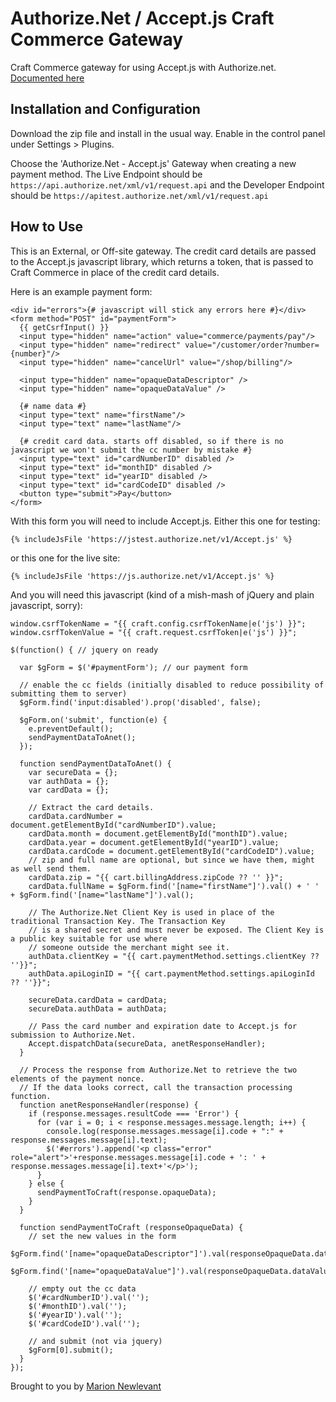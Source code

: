 # Authorize.Net / Accept.js Craft Commerce Gateway

Craft Commerce gateway for using Accept.js with Authorize.net. [Documented here](https://developer.authorize.net/api/reference/features/acceptjs.html_)

## Installation and Configuration

Download the zip file and install in the usual way. Enable in the control panel under Settings > Plugins.

Choose the 'Authorize.Net - Accept.js' Gateway when creating a new payment method. The Live Endpoint should be
`https://api.authorize.net/xml/v1/request.api` and the Developer Endpoint should be `https://apitest.authorize.net/xml/v1/request.api`

## How to Use

This is an External, or Off-site gateway. The credit card details are passed to the Accept.js javascript library, which returns a token, that is passed to Craft Commerce in place of the credit card details.

Here is an example payment form:

    <div id="errors">{# javascript will stick any errors here #}</div>
    <form method="POST" id="paymentForm">
      {{ getCsrfInput() }}
      <input type="hidden" name="action" value="commerce/payments/pay"/>
      <input type="hidden" name="redirect" value="/customer/order?number={number}"/>
      <input type="hidden" name="cancelUrl" value="/shop/billing"/>

      <input type="hidden" name="opaqueDataDescriptor" />
      <input type="hidden" name="opaqueDataValue" />

      {# name data #}
      <input type="text" name="firstName"/>
      <input type="text" name="lastName"/>

      {# credit card data. starts off disabled, so if there is no javascript we won't submit the cc number by mistake #}
      <input type="text" id="cardNumberID" disabled />
      <input type="text" id="monthID" disabled />
      <input type="text" id="yearID" disabled />
      <input type="text" id="cardCodeID" disabled />
      <button type="submit">Pay</button>
    </form>

With this form you will need to include Accept.js. Either this one for testing:

    {% includeJsFile 'https://jstest.authorize.net/v1/Accept.js' %}

or this one for the live site:

    {% includeJsFile 'https://js.authorize.net/v1/Accept.js' %}

And you will need this javascript (kind of a mish-mash of jQuery and plain javascript, sorry):

    window.csrfTokenName = "{{ craft.config.csrfTokenName|e('js') }}";
    window.csrfTokenValue = "{{ craft.request.csrfToken|e('js') }}";

    $(function() { // jquery on ready

      var $gForm = $('#paymentForm'); // our payment form

      // enable the cc fields (initially disabled to reduce possibility of submitting them to server)
      $gForm.find('input:disabled').prop('disabled', false);

      $gForm.on('submit', function(e) {
        e.preventDefault();
        sendPaymentDataToAnet();
      });

      function sendPaymentDataToAnet() {
        var secureData = {};
        var authData = {};
        var cardData = {};

        // Extract the card details.
        cardData.cardNumber = document.getElementById("cardNumberID").value;
        cardData.month = document.getElementById("monthID").value;
        cardData.year = document.getElementById("yearID").value;
        cardData.cardCode = document.getElementById("cardCodeID").value;
        // zip and full name are optional, but since we have them, might as well send them.
        cardData.zip = "{{ cart.billingAddress.zipCode ?? '' }}";
        cardData.fullName = $gForm.find('[name="firstName"]').val() + ' ' + $gForm.find('[name="lastName"]').val();

        // The Authorize.Net Client Key is used in place of the traditional Transaction Key. The Transaction Key
        // is a shared secret and must never be exposed. The Client Key is a public key suitable for use where
        // someone outside the merchant might see it.
        authData.clientKey = "{{ cart.paymentMethod.settings.clientKey ?? ''}}";
        authData.apiLoginID = "{{ cart.paymentMethod.settings.apiLoginId ?? ''}}";

        secureData.cardData = cardData;
        secureData.authData = authData;

        // Pass the card number and expiration date to Accept.js for submission to Authorize.Net.
        Accept.dispatchData(secureData, anetResponseHandler);
      }

      // Process the response from Authorize.Net to retrieve the two elements of the payment nonce.
      // If the data looks correct, call the transaction processing function.
      function anetResponseHandler(response) {
        if (response.messages.resultCode === 'Error') {
          for (var i = 0; i < response.messages.message.length; i++) {
            console.log(response.messages.message[i].code + ":" + response.messages.message[i].text);
            $('#errors').append('<p class="error" role="alert">'+response.messages.message[i].code + ': ' + response.messages.message[i].text+'</p>');
          }
        } else {
          sendPaymentToCraft(response.opaqueData);
        }
      }

      function sendPaymentToCraft (responseOpaqueData) {
        // set the new values in the form
        $gForm.find('[name="opaqueDataDescriptor"]').val(responseOpaqueData.dataDescriptor);
        $gForm.find('[name="opaqueDataValue"]').val(responseOpaqueData.dataValue);

        // empty out the cc data
        $('#cardNumberID').val('');
        $('#monthID').val('');
        $('#yearID').val('');
        $('#cardCodeID').val('');

        // and submit (not via jquery)
        $gForm[0].submit();
      }
    });

Brought to you by [Marion Newlevant](http://marion.newlevant.com)
